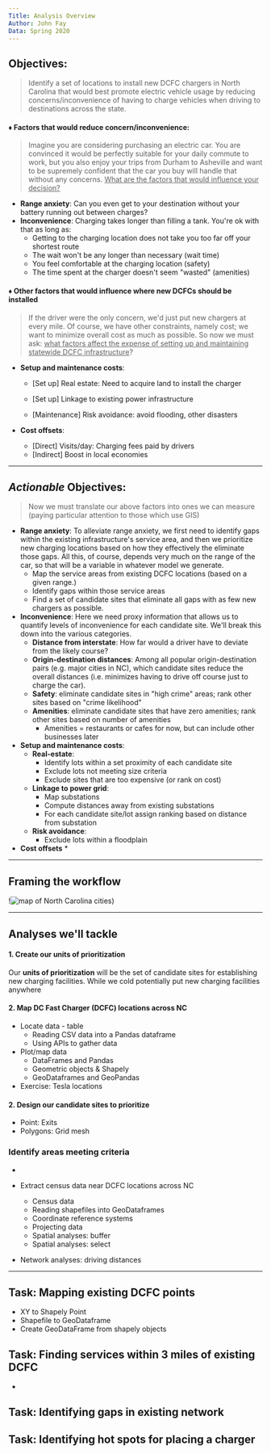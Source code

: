 ```yaml
---
Title: Analysis Overview
Author: John Fay
Data: Spring 2020
---
```




## Objectives:

> Identify a set of locations to install new DCFC chargers in North Carolina that would best promote electric vehicle usage by reducing concerns/inconvenience of having to charge vehicles when driving to destinations across the state. 

#### ♦ Factors that would reduce concern/inconvenience:

> Imagine you are considering purchasing an electric car. You are convinced it would be perfectly suitable for your daily commute to work, but you also enjoy your trips from Durham to Asheville and want to be supremely confident that the car you buy will handle that without any concerns. <u>What are the factors that would influence your decision?</u> 

* **Range anxiety**: Can you even get to your destination without your battery running out between charges?
* **Inconvenience**: Charging takes longer than filling a tank. You're ok with that as long as:
  * Getting to the charging location does not take you too far off your shortest route
  * The wait won't be any longer than necessary (wait time)
  * You feel comfortable at the charging location (safety)
  * The time spent at the charger doesn't seem "wasted" (amenities)

#### ♦ Other factors that would influence where new DCFCs should be installed

> If the driver were the only concern, we'd just put new chargers at every mile. Of course, we have other constraints, namely cost; we want to minimize overall cost as much as possible. So now we must ask: <u>what factors affect the expense of setting up and maintaining statewide DCFC infrastructure</u>? 

* **Setup and maintenance costs**:

  * [Set up] Real estate: Need to acquire land to install the charger
  * [Set up] Linkage to existing power infrastructure

  * [Maintenance] Risk avoidance: avoid flooding, other disasters

* **Cost offsets**:

  * [Direct] Visits/day: Charging fees paid by drivers
  * [Indirect] Boost in local economies

---

## *Actionable* Objectives:

> Now we must translate our above factors into ones we can measure (paying particular attention to those which use GIS)

* **Range anxiety**: To alleviate range anxiety, we first need to identify gaps within the existing infrastructure's service area, and then we prioritize new charging locations based on how they effectively the eliminate those gaps. All this, of course, depends very much on the range of the car, so that will be a variable in whatever model we generate. 
  * Map the service areas from existing DCFC locations (based on a given range.)
  * Identify gaps within those service areas
  * Find a set of candidate sites that eliminate all gaps with as few new chargers as possible. 
* **Inconvenience**: Here we need proxy information that allows us to quantify levels of inconvenience for each candidate site. We'll break this down into the various categories. 
  * **Distance from interstate**: How far would a driver have to deviate from the likely course? 
  * **Origin-destination distances**: Among all popular origin-destination pairs (e.g. major cities in NC), which candidate sites reduce the overall distances (i.e. minimizes having to drive off course just to charge the car).
  * **Safety**: eliminate candidate sites in "high crime" areas; rank other sites based on "crime likelihood"
  * **Amenities**: eliminate candidate sites that have zero amenities; rank other sites based on number of amenities
    * Amenities = restaurants or cafes for now, but can include other businesses later
* **Setup and maintenance costs**: 
  * **Real-estate**: 
    * Identify lots within a set proximity of each candidate site
    * Exclude lots not meeting size criteria
    * Exclude sites that are too expensive (or rank on cost)
  * **Linkage to power grid**: 
    * Map substations
    * Compute distances away from existing substations
    * For each candidate site/lot assign ranking based on distance from substation
  * **Risk avoidance**: 
    * Exclude lots within a floodplain
* **Cost offsets**
  * 

---

## Framing the workflow

!![map of North Carolina cities](https://geology.com/state-map/maps/north-carolina-road-map.gif))

---



## Analyses we'll tackle

#### 1. Create our units of prioritization

Our **units of prioritization** will be the set of candidate sites for establishing new charging facilities. While we cold potentially put new charging facilities anywhere



#### 2. Map DC Fast Charger (DCFC) locations across NC

* Locate data - table
  * Reading CSV data into a Pandas dataframe
  * Using APIs to gather data
* Plot/map data
  * DataFrames and Pandas 
  * Geometric objects & Shapely
  * GeoDataframes and GeoPandas
* Exercise: Tesla locations



#### 2. Design our candidate sites to prioritize

* Point: Exits
* Polygons: Grid mesh



### Identify areas meeting criteria

* 

* Extract census data near DCFC locations across NC
  * Census data
  * Reading shapefiles into GeoDataframes
  * Coordinate reference systems
  * Projecting data
  * Spatial analyses: buffer
  * Spatial analyses: select
* Network analyses: driving distances 



---

## Task: Mapping existing DCFC points

* XY to Shapely Point
* Shapefile to GeoDataframe
* Create GeoDataFrame from shapely objects



## Task: Finding services within 3 miles of existing DCFC

* 



## Task: Identifying gaps in existing network



## Task: Identifying hot spots for placing a charger

